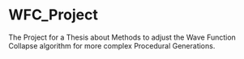 # WFC_Project
The Project for a Thesis about Methods to adjust the Wave Function Collapse algorithm for more complex Procedural Generations.
